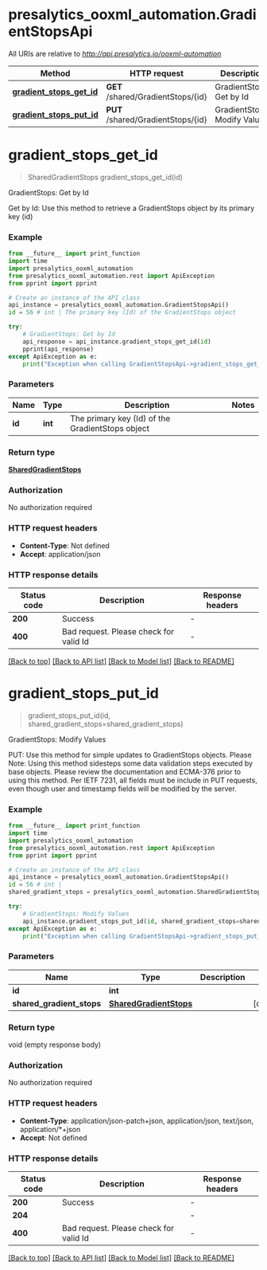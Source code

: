 # presalytics_ooxml_automation.GradientStopsApi

All URIs are relative to *http://api.presalytics.io/ooxml-automation*

Method | HTTP request | Description
------------- | ------------- | -------------
[**gradient_stops_get_id**](GradientStopsApi.md#gradient_stops_get_id) | **GET** /shared/GradientStops/{id} | GradientStops: Get by Id
[**gradient_stops_put_id**](GradientStopsApi.md#gradient_stops_put_id) | **PUT** /shared/GradientStops/{id} | GradientStops: Modify Values


# **gradient_stops_get_id**
> SharedGradientStops gradient_stops_get_id(id)

GradientStops: Get by Id

Get by Id: Use this method to retrieve a GradientStops object by its primary key (id)

### Example

```python
from __future__ import print_function
import time
import presalytics_ooxml_automation
from presalytics_ooxml_automation.rest import ApiException
from pprint import pprint

# Create an instance of the API class
api_instance = presalytics_ooxml_automation.GradientStopsApi()
id = 56 # int | The primary key (Id) of the GradientStops object

try:
    # GradientStops: Get by Id
    api_response = api_instance.gradient_stops_get_id(id)
    pprint(api_response)
except ApiException as e:
    print("Exception when calling GradientStopsApi->gradient_stops_get_id: %s\n" % e)
```

### Parameters

Name | Type | Description  | Notes
------------- | ------------- | ------------- | -------------
 **id** | **int**| The primary key (Id) of the GradientStops object | 

### Return type

[**SharedGradientStops**](SharedGradientStops.md)

### Authorization

No authorization required

### HTTP request headers

 - **Content-Type**: Not defined
 - **Accept**: application/json

### HTTP response details
| Status code | Description | Response headers |
|-------------|-------------|------------------|
**200** | Success |  -  |
**400** | Bad request.  Please check for valid Id |  -  |

[[Back to top]](#) [[Back to API list]](../README.md#documentation-for-api-endpoints) [[Back to Model list]](../README.md#documentation-for-models) [[Back to README]](../README.md)

# **gradient_stops_put_id**
> gradient_stops_put_id(id, shared_gradient_stops=shared_gradient_stops)

GradientStops: Modify Values

PUT: Use this method for simple updates to GradientStops objects.   Please Note: Using this method sidesteps some data validation steps executed by base objects.  Please review the documentation and ECMA-376 prior to using this method. Per IETF 7231, all fields must be include in PUT requests, even though user and timestamp fields will be modified by the server.

### Example

```python
from __future__ import print_function
import time
import presalytics_ooxml_automation
from presalytics_ooxml_automation.rest import ApiException
from pprint import pprint

# Create an instance of the API class
api_instance = presalytics_ooxml_automation.GradientStopsApi()
id = 56 # int | 
shared_gradient_stops = presalytics_ooxml_automation.SharedGradientStops() # SharedGradientStops |  (optional)

try:
    # GradientStops: Modify Values
    api_instance.gradient_stops_put_id(id, shared_gradient_stops=shared_gradient_stops)
except ApiException as e:
    print("Exception when calling GradientStopsApi->gradient_stops_put_id: %s\n" % e)
```

### Parameters

Name | Type | Description  | Notes
------------- | ------------- | ------------- | -------------
 **id** | **int**|  | 
 **shared_gradient_stops** | [**SharedGradientStops**](SharedGradientStops.md)|  | [optional] 

### Return type

void (empty response body)

### Authorization

No authorization required

### HTTP request headers

 - **Content-Type**: application/json-patch+json, application/json, text/json, application/*+json
 - **Accept**: Not defined

### HTTP response details
| Status code | Description | Response headers |
|-------------|-------------|------------------|
**200** | Success |  -  |
**204** |  |  -  |
**400** | Bad request.  Please check for valid Id |  -  |

[[Back to top]](#) [[Back to API list]](../README.md#documentation-for-api-endpoints) [[Back to Model list]](../README.md#documentation-for-models) [[Back to README]](../README.md)

